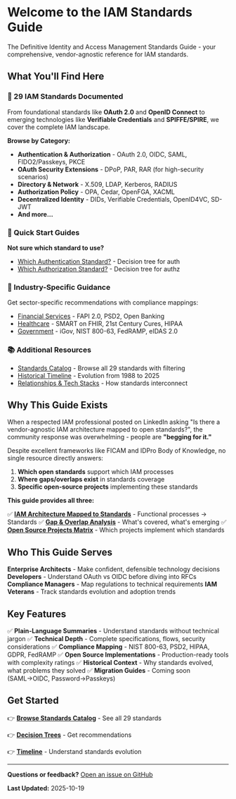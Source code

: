 # Welcome to the IAM Standards Guide

The Definitive Identity and Access Management Standards Guide - your comprehensive, vendor-agnostic reference for IAM standards.

## What You'll Find Here

### 🔐 29 IAM Standards Documented

From foundational standards like **OAuth 2.0** and **OpenID Connect** to emerging technologies like **Verifiable Credentials** and **SPIFFE/SPIRE**, we cover the complete IAM landscape.

**Browse by Category:**
- **Authentication & Authorization** - OAuth 2.0, OIDC, SAML, FIDO2/Passkeys, PKCE
- **OAuth Security Extensions** - DPoP, PAR, RAR (for high-security scenarios)
- **Directory & Network** - X.509, LDAP, Kerberos, RADIUS
- **Authorization Policy** - OPA, Cedar, OpenFGA, XACML
- **Decentralized Identity** - DIDs, Verifiable Credentials, OpenID4VC, SD-JWT
- **And more...**

### 🎯 Quick Start Guides

**Not sure which standard to use?**

- [Which Authentication Standard?](./guides/which-authentication-standard.md) - Decision tree for auth
- [Which Authorization Standard?](./guides/which-authorization-standard.md) - Decision tree for authz

### 🏢 Industry-Specific Guidance

Get sector-specific recommendations with compliance mappings:

- [Financial Services](./industries/financial-services.md) - FAPI 2.0, PSD2, Open Banking
- [Healthcare](./industries/healthcare.md) - SMART on FHIR, 21st Century Cures, HIPAA
- [Government](./industries/government.md) - iGov, NIST 800-63, FedRAMP, eIDAS 2.0

### 📚 Additional Resources

- [Standards Catalog](./standards/) - Browse all 29 standards with filtering
- [Historical Timeline](./timeline.md) - Evolution from 1988 to 2025
- [Relationships & Tech Stacks](./relationships.md) - How standards interconnect

## Why This Guide Exists

When a respected IAM professional posted on LinkedIn asking "Is there a vendor-agnostic IAM architecture mapped to open standards?", the community response was overwhelming - people are **"begging for it."**

Despite excellent frameworks like FICAM and IDPro Body of Knowledge, no single resource directly answers:
1. **Which open standards** support which IAM processes
2. **Where gaps/overlaps exist** in standards coverage
3. **Specific open-source projects** implementing these standards

**This guide provides all three:**

✅ **[IAM Architecture Mapped to Standards](./architecture.md)** - Functional processes → Standards
✅ **[Gap & Overlap Analysis](./architecture.md#gaps--overlaps-analysis)** - What's covered, what's emerging
✅ **[Open Source Projects Matrix](./implementations.md)** - Which projects implement which standards

## Who This Guide Serves

**Enterprise Architects** - Make confident, defensible technology decisions
**Developers** - Understand OAuth vs OIDC before diving into RFCs
**Compliance Managers** - Map regulations to technical requirements
**IAM Veterans** - Track standards evolution and adoption trends

## Key Features

✅ **Plain-Language Summaries** - Understand standards without technical jargon
✅ **Technical Depth** - Complete specifications, flows, security considerations
✅ **Compliance Mapping** - NIST 800-63, PSD2, HIPAA, GDPR, FedRAMP
✅ **Open Source Implementations** - Production-ready tools with complexity ratings
✅ **Historical Context** - Why standards evolved, what problems they solved
✅ **Migration Guides** - Coming soon (SAML→OIDC, Password→Passkeys)

## Get Started

👉 **[Browse Standards Catalog](./standards/)** - See all 29 standards

👉 **[Decision Trees](./guides/which-authentication-standard.md)** - Get recommendations

👉 **[Timeline](./timeline.md)** - Understand standards evolution

---

**Questions or feedback?** [Open an issue on GitHub](https://github.com/onboardid/iam-standards-guide/issues)

**Last Updated:** 2025-10-19

